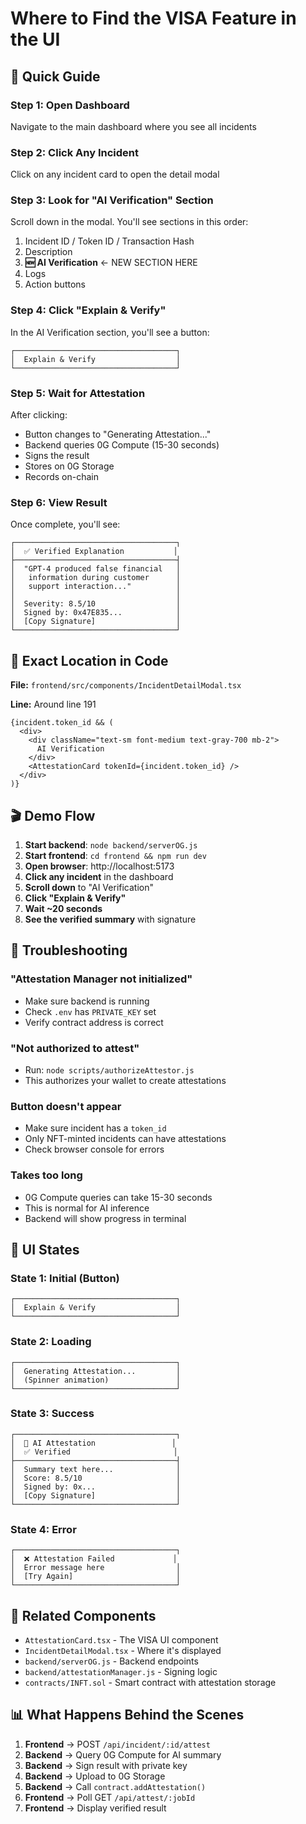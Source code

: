 # Where to Find the VISA Feature in the UI

## 🎯 Quick Guide

### Step 1: Open Dashboard
Navigate to the main dashboard where you see all incidents

### Step 2: Click Any Incident
Click on any incident card to open the detail modal

### Step 3: Look for "AI Verification" Section
Scroll down in the modal. You'll see sections in this order:
1. Incident ID / Token ID / Transaction Hash
2. Description
3. **🆕 AI Verification** ← NEW SECTION HERE
4. Logs
5. Action buttons

### Step 4: Click "Explain & Verify"
In the AI Verification section, you'll see a button:
```
┌────────────────────────────────────┐
│  Explain & Verify                  │
└────────────────────────────────────┘
```

### Step 5: Wait for Attestation
After clicking:
- Button changes to "Generating Attestation..."
- Backend queries 0G Compute (15-30 seconds)
- Signs the result
- Stores on 0G Storage
- Records on-chain

### Step 6: View Result
Once complete, you'll see:
```
┌────────────────────────────────────┐
│  ✅ Verified Explanation           │
├────────────────────────────────────┤
│  "GPT-4 produced false financial   │
│   information during customer      │
│   support interaction..."          │
│                                    │
│  Severity: 8.5/10                  │
│  Signed by: 0x47E835...            │
│  [Copy Signature]                  │
└────────────────────────────────────┘
```

## 📍 Exact Location in Code

**File:** `frontend/src/components/IncidentDetailModal.tsx`

**Line:** Around line 191

```tsx
{incident.token_id && (
  <div>
    <div className="text-sm font-medium text-gray-700 mb-2">
      AI Verification
    </div>
    <AttestationCard tokenId={incident.token_id} />
  </div>
)}
```

## 🎬 Demo Flow

1. **Start backend**: `node backend/serverOG.js`
2. **Start frontend**: `cd frontend && npm run dev`
3. **Open browser**: http://localhost:5173
4. **Click any incident** in the dashboard
5. **Scroll down** to "AI Verification"
6. **Click "Explain & Verify"**
7. **Wait ~20 seconds**
8. **See the verified summary** with signature

## 🐛 Troubleshooting

### "Attestation Manager not initialized"
- Make sure backend is running
- Check `.env` has `PRIVATE_KEY` set
- Verify contract address is correct

### "Not authorized to attest"
- Run: `node scripts/authorizeAttestor.js`
- This authorizes your wallet to create attestations

### Button doesn't appear
- Make sure incident has a `token_id`
- Only NFT-minted incidents can have attestations
- Check browser console for errors

### Takes too long
- 0G Compute queries can take 15-30 seconds
- This is normal for AI inference
- Backend will show progress in terminal

## 🎨 UI States

### State 1: Initial (Button)
```
┌────────────────────────────────────┐
│  Explain & Verify                  │
└────────────────────────────────────┘
```

### State 2: Loading
```
┌────────────────────────────────────┐
│  Generating Attestation...         │
│  (Spinner animation)               │
└────────────────────────────────────┘
```

### State 3: Success
```
┌────────────────────────────────────┐
│  🤖 AI Attestation                 │
│  ✅ Verified                       │
├────────────────────────────────────┤
│  Summary text here...              │
│  Score: 8.5/10                     │
│  Signed by: 0x...                  │
│  [Copy Signature]                  │
└────────────────────────────────────┘
```

### State 4: Error
```
┌────────────────────────────────────┐
│  ❌ Attestation Failed             │
│  Error message here                │
│  [Try Again]                       │
└────────────────────────────────────┘
```

## 🔗 Related Components

- `AttestationCard.tsx` - The VISA UI component
- `IncidentDetailModal.tsx` - Where it's displayed
- `backend/serverOG.js` - Backend endpoints
- `backend/attestationManager.js` - Signing logic
- `contracts/INFT.sol` - Smart contract with attestation storage

## 📊 What Happens Behind the Scenes

1. **Frontend** → POST `/api/incident/:id/attest`
2. **Backend** → Query 0G Compute for AI summary
3. **Backend** → Sign result with private key
4. **Backend** → Upload to 0G Storage
5. **Backend** → Call `contract.addAttestation()`
6. **Frontend** → Poll GET `/api/attest/:jobId`
7. **Frontend** → Display verified result
